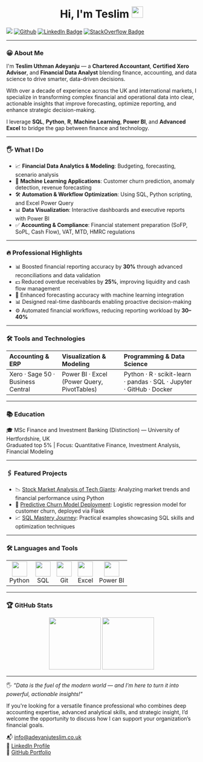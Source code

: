 <h1 align="center">Hi, I'm Teslim <img src="https://media.giphy.com/media/hvRJCLFzcasrR4ia7z/giphy.gif" width="30px"></h1>

![](https://visitor-badge.laobi.icu/badge?page_id=TeslimAdeyanju.TeslimAdeyanju) [![Github](https://img.shields.io/github/followers/TeslimAdeyanju?label=Follow&style=social)](https://github.com/TeslimAdeyanju) [![LinkedIn Badge](https://img.shields.io/badge/-TeslimAdeyanju-%230177B5?style=flat&logo=linkedin)](https://www.linkedin.com/in/adeyanjuteslimuthman/) [![StackOverflow Badge](https://img.shields.io/badge/-TeslimAdeyanju-%23FE7A16?style=flat&logo=stack-overflow)](https://stackoverflow.com/users/22923896/teslim)

---

### 😀 About Me

I'm **Teslim Uthman Adeyanju** — a **Chartered Accountant**, **Certified Xero Advisor**, and **Financial Data Analyst** blending finance, accounting, and data science to drive smarter, data-driven decisions.

With over a decade of experience across the UK and international markets, I specialize in transforming complex financial and operational data into clear, actionable insights that improve forecasting, optimize reporting, and enhance strategic decision-making.

I leverage **SQL**, **Python**, **R**, **Machine Learning**, **Power BI**, and **Advanced Excel** to bridge the gap between finance and technology.

---

### 🖐️ What I Do

- 📈 **Financial Data Analytics & Modeling**: Budgeting, forecasting, scenario analysis
- 🧠 **Machine Learning Applications**: Customer churn prediction, anomaly detection, revenue forecasting
- 🛠️ **Automation & Workflow Optimization**: Using SQL, Python scripting, and Excel Power Query
- 📊 **Data Visualization**: Interactive dashboards and executive reports with Power BI
- ✅ **Accounting & Compliance**: Financial statement preparation (SoFP, SoPL, Cash Flow), VAT, MTD, HMRC regulations

---

### 🔥 Professional Highlights

- 📊 Boosted financial reporting accuracy by **30%** through advanced reconciliations and data validation
- 💵 Reduced overdue receivables by **25%**, improving liquidity and cash flow management
- 🤖 Enhanced forecasting accuracy with machine learning integration
- 📊 Designed real-time dashboards enabling proactive decision-making
- ⚙️ Automated financial workflows, reducing reporting workload by **30–40%**

---

### 🛠️ Tools and Technologies

| Accounting & ERP | Visualization & Modeling | Programming & Data Science |
| :--------------- | :------------------------ | :------------------------- |
| Xero · Sage 50 · Business Central | Power BI · Excel (Power Query, PivotTables) | Python · R · scikit-learn · pandas · SQL · Jupyter · GitHub · Docker |

---

### 📚 Education

🎓 MSc Finance and Investment Banking (Distinction) — University of Hertfordshire, UK  
Graduated top 5% | Focus: Quantitative Finance, Investment Analysis, Financial Modeling

---

### 🖇️ Featured Projects

- 📉 [Stock Market Analysis of Tech Giants](https://github.com/TeslimAdeyanju/6-Portfolio-Exploring-Financial-Market-Trends-Analysis): Analyzing market trends and financial performance using Python
- 🤖 [Predictive Churn Model Deployment](https://github.com/TeslimAdeyanju/5-Portfolio-Midterm-Sales-Forecasting-with-Logistic-Regression): Logistic regression model for customer churn, deployed via Flask
- 📈 [SQL Mastery Journey](https://github.com/TeslimAdeyanju/1-Portfolio-MySQL-Journey-Fundamentals-to-Advanced-Mastery): Practical examples showcasing SQL skills and optimization techniques

---

### 🛠️ Languages and Tools

<div align="center">
  <table>
    <tr>
      <td align="center"><img src="https://cdn.jsdelivr.net/gh/devicons/devicon/icons/python/python-original.svg" width="40px"/><br>Python</td>
      <td align="center"><img src="https://cdn.jsdelivr.net/gh/devicons/devicon/icons/mysql/mysql-original-wordmark.svg" width="40px"/><br>SQL</td>
      <td align="center"><img src="https://cdn.jsdelivr.net/gh/devicons/devicon/icons/git/git-original.svg" width="40px"/><br>Git</td>
      <td align="center"><img src="https://img.icons8.com/color/40/000000/microsoft-excel-2019.png" width="40px"/><br>Excel</td>
      <td align="center"><img src="https://img.icons8.com/color/40/000000/power-bi.png" width="40px"/><br>Power BI</td>
    </tr>
  </table>
</div>

---

### 🏆 GitHub Stats

<p align="center">
  <img height="137.3px" src="https://github-readme-stats.vercel.app/api?username=TeslimAdeyanju&hide_title=true&hide_border=true&show_icons=true&include_all_commits=true&count_private=true&line_height=21&text_color=000&icon_color=000&theme=graywhite" />
  <img height="137.3px" src="https://github-readme-stats.vercel.app/api/top-langs/?username=TeslimAdeyanju&hide=html&hide_title=true&hide_border=true&layout=compact&langs_count=7&exclude_repo=comp426&text_color=000&icon_color=fff&theme=graywhite" />
</p>

---

🖐️ *"Data is the fuel of the modern world — and I’m here to turn it into powerful, actionable insights!"*  

If you're looking for a versatile finance professional who combines deep accounting expertise, advanced analytical skills, and strategic insight, I’d welcome the opportunity to discuss how I can support your organization’s financial goals.    

📬 [info@adeyanjuteslim.co.uk](mailto:info@adeyanjuteslim.co.uk)  
🔗 [LinkedIn Profile](https://www.linkedin.com/in/adeyanjuteslimuthman/)  
💼 [GitHub Portfolio](https://github.com/TeslimAdeyanju)





